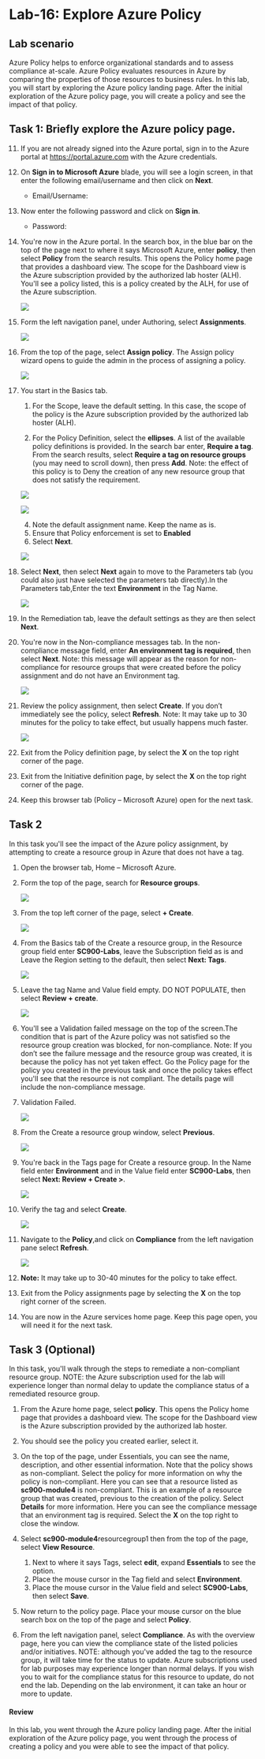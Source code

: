 # Lab-16: Explore Azure Policy

## Lab scenario
Azure Policy helps to enforce organizational standards and to assess compliance at-scale. Azure Policy evaluates resources in Azure by comparing the properties of those resources to business rules. In this lab, you will start by exploring the Azure policy landing page. After the initial exploration of the Azure policy page, you will create a policy and see the impact of that policy.

## Task 1: Briefly explore the Azure policy page.

11. If you are not already signed into the Azure portal, sign in to the Azure portal at https://portal.azure.com with the Azure credentials.

1. On **Sign in to Microsoft Azure** blade, you will see a login screen, in that enter the following email/username and then click on **Next**. 
   * Email/Username: <inject key="AzureAdUserEmail"></inject>

1. Now enter the following password and click on **Sign in**.
   * Password: <inject key="AzureAdUserPassword"></inject>

1.  You're now in the Azure portal.  In the search box, in the blue bar on the top of the page next to where it says Microsoft Azure, enter **policy**, then select **Policy** from the search results. This opens the Policy home page that provides a dashboard view.  The scope for the Dashboard view is the Azure subscription provided by the authorized lab hoster (ALH). You'll see a policy listed, this is a policy created by the ALH, for use of the Azure subscription.

    ![](../Images/sc-900-lab16-1-3.png)
    
1. Form the left navigation panel, under Authoring, select **Assignments**.

    ![](../Images/sc-900-lab16-1-4.png)
    
1. From the top of the page, select **Assign policy**. The Assign policy wizard opens to guide the admin in the process of assigning a policy.

    ![](../Images/sc-900-lab16-1-05.png)
  
1. You start in the Basics tab.
    1. For the Scope, leave the default setting. In this case, the scope of the policy is the Azure subscription provided by the authorized lab hoster (ALH).
    
    1. For the Policy Definition, select the **ellipses**.  A list of the available policy definitions is provided.  In the search bar enter, **Require a tag**. From the search results, select **Require a tag on resource groups** (you may need to scroll down), then press **Add**.  Note: the effect of this policy is to Deny the creation of any new resource group that does not satisfy the requirement. 

     ![](../Images/sc-900-lab16-1-6-02.png)
     
     ![](../Images/sc-900-lab16-1-6-3.png)

    4. Note the default assignment name.  Keep the name as is.
    5. Ensure that Policy enforcement is set to **Enabled**
    6.  Select **Next**. 
   
     ![](../Images/sc-900-lab16-1-6-4.png)   

1. Select **Next**, then select **Next** again to move to the Parameters tab (you could also just have selected the parameters tab directly).In the Parameters tab,Enter the text **Environment** in the Tag Name.

      ![](../Images/sc-900-lab16-1-8.png)  
      
1. In the Remediation tab, leave the default settings as they are then select **Next**.
    
1. You're now in the Non-compliance messages tab.  In the non-compliance message field, enter **An environment tag is required**, then select **Next**. Note: this message will appear as the reason for non-compliance for resource groups that were created before the policy assignment and do not have an Environment tag.

      ![](../Images/sc-900-lab16-1-010.png)  
      
1. Review the policy assignment, then select **Create**.  If you don’t immediately see the policy, select **Refresh**. Note: It may take up to 30 minutes for the policy to take effect, but usually happens much faster.

      ![](../Images/sc-900-lab16-1-11.png)      

1. Exit from the Policy definition page, by select the **X** on the top right corner of the page.

1. Exit from the Initiative definition page, by select the **X** on the top right corner of the page.

1. Keep this browser tab (Policy – Microsoft Azure) open for the next task.

## Task 2

In this task you'll see the impact of the Azure policy assignment, by attempting to create a resource group in Azure that does not have a tag.

1. Open the browser tab, Home – Microsoft Azure.

1. Form the top of the page, search for **Resource groups**.

     ![](../Images/sc-900-lab16-T2-1.png)   

1. From the top left corner of the page, select **+ Create**.

     ![](../Images/sc-900-lab16-T2-2.png)    

1. From the Basics tab of the Create a resource group, in the Resource group field enter **SC900-Labs**, leave the Subscription field as is and Leave the Region setting to the default, then select **Next: Tags**.

     ![](../Images/sc-900-lab16-T2-3.png)  

1. Leave the tag Name and Value field empty.  DO NOT POPULATE, then select **Review + create**.

     ![](../Images/sc-900-lab16-T2-04.png) 

1. You'll see a Validation failed message on the top of the screen.The condition that is part of the Azure policy was not satisfied so the resource group creation was blocked, for non-compliance. Note: If you don’t see the failure message and the resource group was created, it is because the policy has not yet taken effect.  Go the Policy page for the policy you created in the previous task and once the policy takes effect you'll see that the resource is not compliant.  The details page will include the non-compliance message.

1. Validation Failed.

    ![](../Images/sc-900-lab16-T2-4.png)
    
1. From the Create a resource group window, select **Previous**.

    ![](../Images/sc-900-lab16-T2-08.png)

1. You're back in the Tags page for Create a resource group.  In the Name field enter **Environment** and in the Value field enter **SC900-Labs**, then select **Next: Review + Create >**.

    ![](../Images/sc-900-lab16-T2-5.png)
    
1. Verify the tag and select **Create**.

     ![](../Images/sc-900-lab16-T2-6.png)  
     
 1. Navigate to the **Policy**,and click on **Compliance** from the left navigation pane select **Refresh**.

    ![](../Images/lab16-1-1.png)
    
1. **Note:** It may take up to 30-40 minutes for the policy to take effect.

1. Exit from the Policy assignments page by selecting the **X** on the top right corner of the screen.

1. You are now in the Azure services home page.  Keep this page open, you will need it for the next task.
 
 
## Task 3 (Optional)

In this task, you'll walk through the steps to remediate a non-compliant resource group. NOTE: the Azure subscription used for the lab will experience longer than normal delay to update the compliance status of a remediated resource group.

1. From the Azure home page, select **policy**. This opens the Policy home page that provides a dashboard view.  The scope for the Dashboard view is the Azure subscription provided by the authorized lab hoster.  

1. You should see the policy you created earlier, select it.

1. On the top of the page, under Essentials, you can see the name, description, and other essential information.  Note that the policy shows as non-compliant.  Select the policy for more information on why the policy is non-compliant. Here you can see that a resource listed as **sc900-module4** is non-compliant.  This is an example of a resource group that was created, previous to the creation of the policy. Select **Details** for more information.  Here you can see the compliance message that an environment tag is required.  Select the **X** on the top right to close the window.

1. Select **sc900-module4**resourcegroup1 then from the top of the page, select **View Resource**.
    1. Next to where it says Tags, select **edit**, expand **Essentials** to see the option.
    1. Place the mouse cursor in the Tag field and select **Environment**.
    1. Place the mouse cursor in the Value field and select **SC900-Labs**, then select **Save**.

1. Now return to the policy page.  Place your mouse cursor on the blue search box on the top of the page and select **Policy**.

1. From the left navigation panel, select **Compliance**.  As with the overview page, here you can view the compliance state of the listed policies and/or initiatives.  NOTE: although you've added the tag to the resource group, it will take time for the status to update.  Azure subscriptions used for lab purposes may experience longer than normal delays. If you wish you to wait for the compliance status for this resource to update, do not end the lab. Depending on the lab environment, it can take an hour or more to update.  

#### Review

In this lab, you went through the Azure policy landing page. After the initial exploration of the Azure policy page, you went through the process of creating a policy and you were able to see the impact of that policy.
